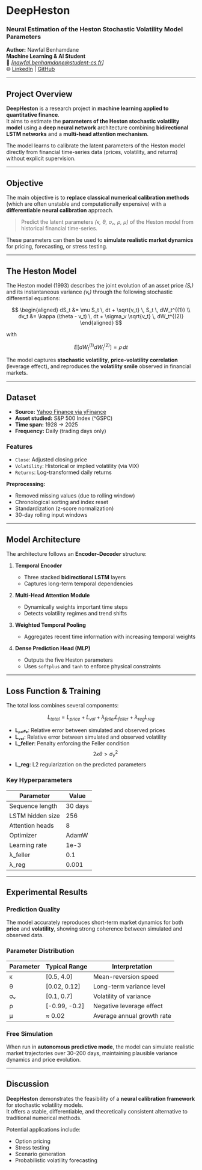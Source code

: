 # DeepHeston  
### Neural Estimation of the Heston Stochastic Volatility Model Parameters

**Author:** Nawfal Benhamdane  
**Machine Learning & AI Student**  
📧 _[nawfal.benhamdane@student-cs.fr]_  
🌐 [LinkedIn](https://linkedin.com/in/nawfal-benhamdane-6298b1285//) | [GitHub](https://github.com/NawfalBenhamdane)

---

## Project Overview

**DeepHeston** is a research project in **machine learning applied to quantitative finance**.  
It aims to estimate the **parameters of the Heston stochastic volatility model** using a **deep neural network** architecture combining **bidirectional LSTM networks** and a **multi-head attention mechanism**.

The model learns to calibrate the latent parameters of the Heston model directly from financial time-series data (prices, volatility, and returns) without explicit supervision.

---

## Objective

The main objective is to **replace classical numerical calibration methods** (which are often unstable and computationally expensive) with a **differentiable neural calibration** approach.

> Predict the latent parameters *(κ, θ, σᵥ, ρ, µ)* of the Heston model from historical financial time-series.

These parameters can then be used to **simulate realistic market dynamics** for pricing, forecasting, or stress testing.

---

## The Heston Model

The Heston model (1993) describes the joint evolution of an asset price *(Sₜ)* and its instantaneous variance *(vₜ)* through the following stochastic differential equations:

$$
\begin{aligned}
dS_t &= \mu S_t \, dt + \sqrt{v_t} \, S_t \, dW_t^{(1)} \\
dv_t &= \kappa (\theta - v_t) \, dt + \sigma_v \sqrt{v_t} \, dW_t^{(2)}
\end{aligned}
$$

with

$$
E[dW_t^{(1)} dW_t^{(2)}] = \rho \, dt
$$

The model captures **stochastic volatility**, **price-volatility correlation** (leverage effect), and reproduces the **volatility smile** observed in financial markets.

---

## Dataset

- **Source:** [Yahoo Finance via yFinance](https://pypi.org/project/yfinance/)  
- **Asset studied:** S&P 500 Index (^GSPC)  
- **Time span:** 1928 → 2025  
- **Frequency:** Daily (trading days only)

### Features
- `Close`: Adjusted closing price  
- `Volatility`: Historical or implied volatility (via VIX)  
- `Returns`: Log-transformed daily returns  

**Preprocessing:**
- Removed missing values (due to rolling window)  
- Chronological sorting and index reset  
- Standardization (z-score normalization)  
- 30-day rolling input windows  

---

## Model Architecture

The architecture follows an **Encoder–Decoder** structure:

1. **Temporal Encoder**  
   - Three stacked **bidirectional LSTM** layers  
   - Captures long-term temporal dependencies  

2. **Multi-Head Attention Module**  
   - Dynamically weights important time steps  
   - Detects volatility regimes and trend shifts  

3. **Weighted Temporal Pooling**  
   - Aggregates recent time information with increasing temporal weights  

4. **Dense Prediction Head (MLP)**  
   - Outputs the five Heston parameters  
   - Uses `softplus` and `tanh` to enforce physical constraints  

---

## Loss Function & Training

The total loss combines several components:

$$
L_{total} = L_{price} + L_{vol} + \lambda_{feller} L_{feller} + \lambda_{reg} L_{reg}
$$

- **Lₚᵣᵢ𝒸ₑ**: Relative error between simulated and observed prices  
- **Lᵥₒₗ**: Relative error between simulated and observed volatility  
- **L_feller**: Penalty enforcing the Feller condition  
  $$
  2\kappa\theta > \sigma_v^2
  $$  
- **L_reg**: L2 regularization on the predicted parameters  

### Key Hyperparameters
| Parameter | Value |
|------------|--------|
| Sequence length | 30 days |
| LSTM hidden size | 256 |
| Attention heads | 8 |
| Optimizer | AdamW |
| Learning rate | 1e-3 |
| λ_feller | 0.1 |
| λ_reg | 0.001 |

---

## Experimental Results

### Prediction Quality
The model accurately reproduces short-term market dynamics for both **price** and **volatility**, showing strong coherence between simulated and observed data.

### Parameter Distribution
| Parameter | Typical Range | Interpretation |
|------------|----------------|----------------|
| κ | [0.5, 4.0] | Mean-reversion speed |
| θ | [0.02, 0.12] | Long-term variance level |
| σᵥ | [0.1, 0.7] | Volatility of variance |
| ρ | [-0.99, -0.2] | Negative leverage effect |
| µ | ≈ 0.02 | Average annual growth rate |

### Free Simulation
When run in **autonomous predictive mode**, the model can simulate realistic market trajectories over 30–200 days, maintaining plausible variance dynamics and price evolution.

---

## Discussion

**DeepHeston** demonstrates the feasibility of a **neural calibration framework** for stochastic volatility models.  
It offers a stable, differentiable, and theoretically consistent alternative to traditional numerical methods.

Potential applications include:
- Option pricing  
- Stress testing  
- Scenario generation  
- Probabilistic volatility forecasting  
